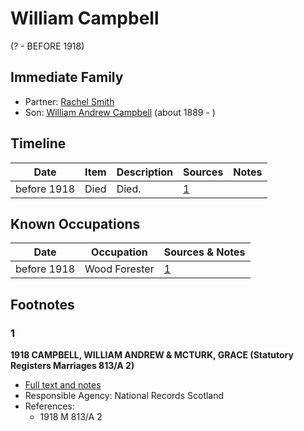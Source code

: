 ﻿---
layout: person
subject_key: i70442784
permalink: /people/i70442784
---

# William Campbell
(? - BEFORE 1918)

## Immediate Family

* Partner: [Rachel Smith](./@58377523@-rachel-smith-b-d.md)
* Son: [William Andrew Campbell](./@4716977@-william-andrew-campbell-b1889-d.md) (about 1889 - )

## Timeline

Date | Item | Description | Sources | Notes
---|---|---|---|---
before 1918 | Died | Died. | [1](#1) | 

## Known Occupations

Date | Occupation | Sources & Notes
---|---|---
before 1918 | Wood Forester | [1](#1)

## Footnotes

### 1

**1918 CAMPBELL, WILLIAM ANDREW & MCTURK, GRACE (Statutory Registers Marriages 813/A 2)**

* [Full text and notes](../sources/@61071920@-1918-campbell,-william-andrew-&-mcturk,-grace-statutory-registers-marriages-813-a-2-.md)
* Responsible Agency: National Records Scotland
* References: 
  * 1918 M 813/A 2

